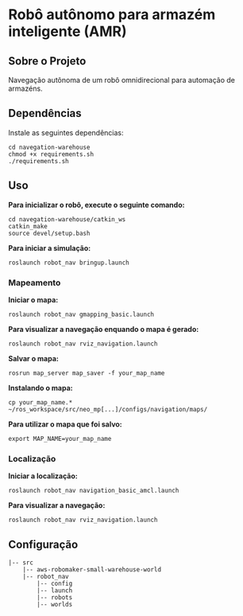 # Robô autônomo para armazém inteligente (AMR)

## **Sobre o Projeto**
Navegação autônoma de um robô omnidirecional para automação de armazéns. 
## **Dependências**
Instale as seguintes dependências:
```
cd navegation-warehouse
chmod +x requirements.sh
./requirements.sh
```
## **Uso**
**Para inicializar o robô, execute o seguinte comando:**
```
cd navegation-warehouse/catkin_ws
catkin_make
source devel/setup.bash
```
**Para iniciar a simulação:**
```
roslaunch robot_nav bringup.launch
```
### Mapeamento
**Iniciar o mapa:**
```
roslaunch robot_nav gmapping_basic.launch
```
**Para visualizar a navegação enquando o mapa é gerado:**
```
roslaunch robot_nav rviz_navigation.launch
```
**Salvar o mapa:**
```
rosrun map_server map_saver -f your_map_name
```
**Instalando o mapa:**
```
cp your_map_name.* ~/ros_workspace/src/neo_mp[...]/configs/navigation/maps/
```
**Para utilizar o mapa que foi salvo:**
```
export MAP_NAME=your_map_name
```
### Localização
**Iniciar a localização:**
```
roslaunch robot_nav navigation_basic_amcl.launch
```
**Para visualizar a navegação:**
```
roslaunch robot_nav rviz_navigation.launch
```

## **Configuração**
```
|-- src
    |-- aws-robomaker-small-warehouse-world 
    |-- robot_nav
        |-- config
        |-- launch
        |-- robots
        |-- worlds
```

